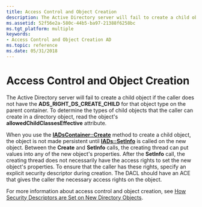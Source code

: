 ```yaml
---
title: Access Control and Object Creation
description: The Active Directory server will fail to create a child object if the caller does not have the ADS\_RIGHT\_DS\_CREATE\_CHILD for that object type on the parent container.
ms.assetid: 52f56e2a-580c-44b5-ba97-21388f6258bc
ms.tgt_platform: multiple
keywords:
- Access Control and Object Creation AD
ms.topic: reference
ms.date: 05/31/2018
---
```


# Access Control and Object Creation

The Active Directory server will fail to create a child object if the caller does not have the **ADS\_RIGHT\_DS\_CREATE\_CHILD** for that object type on the parent container. To determine the types of child objects that the caller can create in a directory object, read the object's **allowedChildClassesEffective** attribute.

When you use the [**IADsContainer::Create**](/windows/desktop/api/iads/nf-iads-iadscontainer-create) method to create a child object, the object is not made persistent until [**IADs::SetInfo**](/windows/desktop/api/iads/nf-iads-iads-setinfo) is called on the new object. Between the **Create** and **SetInfo** calls, the creating thread can put values into any of the new object's properties. After the **SetInfo** call, the creating thread does not necessarily have the access rights to set the new object's properties. To ensure that the caller has these rights, specify an explicit security descriptor during creation. The DACL should have an ACE that gives the caller the necessary access rights on the object.

For more information about access control and object creation, see [How Security Descriptors are Set on New Directory Objects](how-security-descriptors-are-set-on-new-directory-objects.md).

 

 
